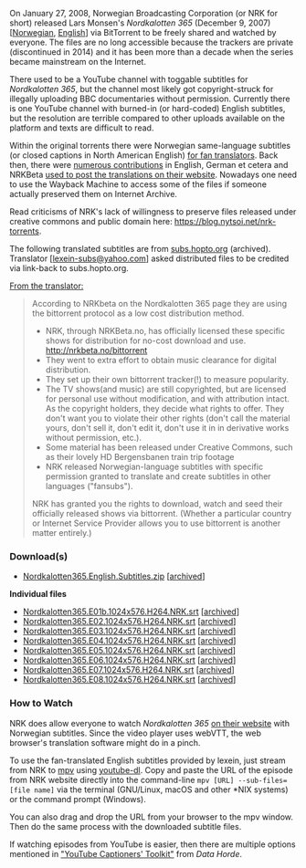 On January 27, 2008, Norwegian Broadcasting Corporation (or NRK for short) released Lars Monsen's *Nordkalotten 365* (December 9, 2007) [[Norwegian](https://nrkbeta.no/2008/01/27/last-ned-lars-monsens-nordkalotten-365-gratis-og-i-full-kvalitet/), [English](https://nrkbeta.no/2008/01/29/norwegian-broadcasting-nrk-makes-popular-series-available-drm-free-via-bittorrent/)] via BitTorrent to be freely shared and watched by everyone. The files are no long accessible because the trackers are private (discontinued in 2014) and it has been more than a decade when the series became mainstream on the Internet. 

There used to be a YouTube channel with toggable subtitles for *Nordkalotten 365*, but the channel most likely got copyright-struck for illegally uploading BBC documentaries without permission. Currently there is one YouTube channel with burned-in (or hard-coded) English subtitles, but the resolution are terrible compared to other uploads available on the platform and texts are difficult to read.

Within the original torrents there were Norwegian same-language subtitles (or closed captions in North American English) [for fan translators](https://nrkbeta.no/2011/06/16/hurtigruten-eng/). Back then, there were [numerous contributions](https://nrkbeta.no/2010/08/11/the-future-of-public-service-broadcasting/) in English, German et cetera and NRKBeta [used to post the translations on their website](https://nrkbeta.no/2009/03/08/norwegian-broadcasting-corporation-sets-up-its-own-bittorrent-tracker/). Nowadays one need to use the Wayback Machine to access some of the files if someone actually preserved them on Internet Archive.

Read criticisms of NRK's lack of willingness to preserve files released under creative commons and public domain here: https://blog.nytsoi.net/nrk-torrents.

The following translated subtitles are from [subs.hopto.org](https://web.archive.org/web/20100211213940/http://subs.hopto.org:80/) (archived). Translator [lexein-subs@yahoo.com] asked distributed files to be credited via link-back to subs.hopto.org.

[From the translator:](https://web.archive.org/web/20170108173641/http://www.vaellusnet.com/turinat/viewtopic.php?p=74862)
> According to NRKbeta on the Nordkalotten 365 page they are using the bittorrent protocol as a low cost distribution method.
> - NRK, through NRKBeta.no, has officially licensed these specific shows for distribution for no-cost download and use. http://nrkbeta.no/bittorrent
> - They went to extra effort to obtain music clearance for digital distribution.
> - They set up their own bittorrent tracker(!) to measure popularity.
> - The TV shows(and music) are still copyrighted, but are licensed for personal use without modification, and with attribution intact. As the copyright holders, they decide what rights to offer. They don't want you to violate their other rights (don't call the material yours, don't sell it, don't edit it, don't use it in in derivative works without permission, etc.).
> - Some material has been released under Creative Commons, such as their lovely HD Bergensbanen train trip footage
> - NRK released Norwegian-language subtitles with specific permission granted to translate and create subtitles in other languages ("fansubs").
>
> NRK has granted you the rights to download, watch and seed their officially released shows via bittorrent. (Whether a particular country or Internet Service Provider allows you to use bittorrent is another matter entirely.)

### Download(s)
- [Nordkalotten365.English.Subtitles.zip](https://github.com/AccessibleCollective/Subtitle-Files/raw/main/Nordkalotten%20365/Nordkalotten365.English.Subtitles.zip) [[archived](https://web.archive.org/web/20100213074754fw_/http://home.earthlink.net/~axw/nrk-en/Nordkalotten365.English.Subtitles.zip)]

**Individual files**
- [Nordkalotten365.E01b.1024x576.H264.NRK.srt](https://github.com/AccessibleCollective/Subtitle-Files/raw/main/Nordkalotten%20365/Nordkalotten365.E01b.1024x576.H264.NRK.srt) [[archived](https://web.archive.org/web/20100213074754fw_/http://home.earthlink.net/~axw/nrk-en/Nordkalotten365.E01b.1024x576.H264.NRK.srt)]
- [Nordkalotten365.E02.1024x576.H264.NRK.srt](https://github.com/AccessibleCollective/Subtitle-Files/raw/main/Nordkalotten%20365/Nordkalotten365.E02.1024x576.H264.NRK.srt) [[archived](https://web.archive.org/web/20100213074754fw_/http://home.earthlink.net/~axw/nrk-en/Nordkalotten365.E02.1024x576.H264.NRK.srt)]
- [Nordkalotten365.E03.1024x576.H264.NRK.srt](https://github.com/AccessibleCollective/Subtitle-Files/raw/main/Nordkalotten%20365/Nordkalotten365.E03.1024x576.H264.NRK.srt) [[archived](https://web.archive.org/web/20100213074754fw_/http://home.earthlink.net/~axw/nrk-en/Nordkalotten365.E03.1024x576.H264.NRK.srt)]
- [Nordkalotten365.E04.1024x576.H264.NRK.srt](https://github.com/AccessibleCollective/Subtitle-Files/raw/main/Nordkalotten%20365/Nordkalotten365.E04.1024x576.H264.NRK.srt) [[archived](https://web.archive.org/web/20100213074754fw_/http://home.earthlink.net/~axw/nrk-en/Nordkalotten365.E04.1024x576.H264.NRK.srt)]
- [Nordkalotten365.E05.1024x576.H264.NRK.srt](https://github.com/AccessibleCollective/Subtitle-Files/raw/main/Nordkalotten%20365/Nordkalotten365.E05.1024x576.H264.NRK.srt) [[archived](https://web.archive.org/web/20100213074754fw_/http://home.earthlink.net/~axw/nrk-en/Nordkalotten365.E05.1024x576.H264.NRK.srt)]
- [Nordkalotten365.E06.1024x576.H264.NRK.srt](https://github.com/AccessibleCollective/Subtitle-Files/raw/main/Nordkalotten%20365/Nordkalotten365.E06.1024x576.H264.NRK.srt) [[archived](https://web.archive.org/web/20100213074754fw_/http://home.earthlink.net/~axw/nrk-en/Nordkalotten365.E06.1024x576.H264.NRK.srt)]
- [Nordkalotten365.E07.1024x576.H264.NRK.srt](https://github.com/AccessibleCollective/Subtitle-Files/raw/main/Nordkalotten%20365/Nordkalotten365.E07.1024x576.H264.NRK.srt) [[archived](https://web.archive.org/web/20100213074754fw_/http://home.earthlink.net/~axw/nrk-en/Nordkalotten365.E07.1024x576.H264.NRK.srt)]
- [Nordkalotten365.E08.1024x576.H264.NRK.srt](https://github.com/AccessibleCollective/Subtitle-Files/raw/main/Nordkalotten%20365/Nordkalotten365.E08.1024x576.H264.NRK.srt) [[archived](https://web.archive.org/web/20100213074754fw_/http://home.earthlink.net/~axw/nrk-en/Nordkalotten365.E08.1024x576.H264.NRK.srt)]

### How to Watch
NRK does allow everyone to watch *Nordkalotten 365* [on their website](https://tv.nrk.no/serie/et-aar-paa-tur-med-lars-monsen) with Norwegian subtitles. Since the video player uses webVTT, the web browser's translation software might do in a pinch.

To use the fan-translated English subtitles provided by lexein, just stream from NRK to [mpv](https://mpv.io/) using [youtube-dl](https://youtube-dl.org/). Copy and paste the URL of the episode from NRK website directly into the command-line `mpv [URL] --sub-files=[file name]` via the terminal (GNU/Linux, macOS and other *NIX systems) or the command prompt (Windows). 

You can also drag and drop the URL from your browser to the mpv window. Then do the same process with the downloaded subtitle files.

If watching episodes from YouTube is easier, then there are multiple options mentioned in ["YouTube Captioners' Toolkit"](https://datahorde.org/projects/the-youtube-captioners-toolkit/) from *Data Horde*.
